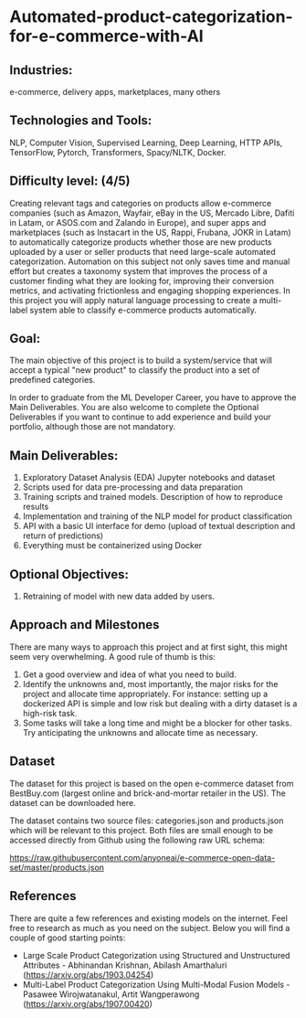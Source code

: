 # Automated-product-categorization-for-e-commerce-with-AI

## Industries: 
e-commerce, delivery apps, marketplaces, many others

## Technologies and Tools: 
NLP, Computer Vision, Supervised Learning, Deep Learning, HTTP APIs, TensorFlow, Pytorch, Transformers, Spacy/NLTK, Docker.

## Difficulty level: (4/5)

Creating relevant tags and categories on products allow e-commerce companies (such as Amazon, Wayfair, eBay in the US, Mercado Libre, Dafiti in Latam, or ASOS.com and Zalando in Europe), and super apps and marketplaces (such as Instacart in the US, Rappi, Frubana, JOKR in Latam) to automatically categorize products whether those are new products uploaded by a user or seller products that need large-scale automated categorization. Automation on this subject not only saves time and manual effort but creates a taxonomy system that improves the process of a customer finding what they are looking for, improving their conversion metrics, and activating frictionless and engaging shopping experiences. In this project you will apply natural language processing to create a multi-label system able to classify e-commerce products automatically.

## Goal: 
The main objective of this project is to build a system/service that will accept a typical "new product"  to classify the product into a set of predefined categories.

In order to graduate from the ML Developer Career, you have to approve the Main Deliverables. You are also welcome to complete the Optional Deliverables if you want to continue to add experience and build your portfolio, although those are not mandatory. 

## Main Deliverables:

1. Exploratory Dataset Analysis (EDA) Jupyter notebooks and dataset
2. Scripts used for data pre-processing and data preparation
3. Training scripts and trained models. Description of how to reproduce results
4. Implementation and training of the NLP model for product classification
5. API with a basic UI interface for demo (upload of textual description and return of predictions)
6. Everything must be containerized using Docker

## Optional Objectives:

1. Retraining of model with new data added by users.

## Approach and Milestones
There are many ways to approach this project and at first sight, this might seem very overwhelming. A good rule of thumb is this:

1. Get a good overview and idea of what you need to build.
2. Identify the unknowns and, most importantly, the major risks for the project and allocate time appropriately. For instance: setting up     a dockerized API is simple and low risk but dealing with a dirty dataset is a high-risk task. 
3. Some tasks will take a long time and might be a blocker for other tasks. Try anticipating the unknowns and allocate time as necessary.

## Dataset
The dataset for this project is based on the open e-commerce dataset from BestBuy.com (largest online and brick-and-mortar retailer in the US). The dataset can be downloaded here.

The dataset contains two source files: categories.json and products.json which will be relevant to this project. Both files are small enough to be accessed directly from Github using the following raw URL schema:

https://raw.githubusercontent.com/anyoneai/e-commerce-open-data-set/master/products.json

## References
There are quite a few references and existing models on the internet. Feel free to research as much as you need on the subject. Below you will find a couple of good starting points:

- Large Scale Product Categorization using Structured and Unstructured Attributes - Abhinandan Krishnan, Abilash Amarthaluri
  (https://arxiv.org/abs/1903.04254)
- Multi-Label Product Categorization Using Multi-Modal Fusion Models - Pasawee Wirojwatanakul, Artit Wangperawong
  (https://arxiv.org/abs/1907.00420)

